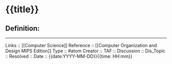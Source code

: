 # {{title}}

## Definition:
---
Links :: [[Computer Science]]
Reference ::  [[Computer Organization and Design MIPS Edition]]
Type :: #atom
Creator ::
TAF ::
Discussion ::
Dis_Topic :: 
Resolved ::
Date :: {{date:YYYY-MM-DD}}{{time: HH:mm}}
